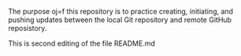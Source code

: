 The purpose oj=f this repository is to practice creating, initiating, and pushing updates
between the local Git repository and remote GitHub reposistory.

This is second editing of the file README.md